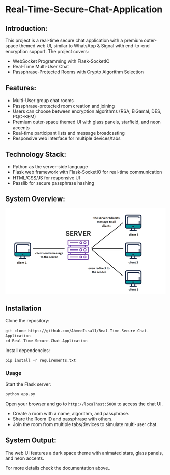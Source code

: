 # Real-Time-Secure-Chat-Application

## Introduction:
This project is a real-time secure chat application with a premium outer-space themed web UI, similar to WhatsApp & Signal with end-to-end encryption support. The project covers:
-	WebSocket Programming with Flask-SocketIO
-	Real-Time Multi-User Chat
-	Passphrase-Protected Rooms with Crypto Algorithm Selection

## Features:
-	Multi-User group chat rooms
-	Passphrase-protected room creation and joining
-	Users can choose between encryption algorithms (RSA, ElGamal, DES, PQC-KEM)
-	Premium outer-space themed UI with glass panels, starfield, and neon accents
-	Real-time participant lists and message broadcasting
-	Responsive web interface for multiple devices/tabs

## Technology Stack:
-	Python as the server-side language
-	Flask web framework with Flask-SocketIO for real-time communication
-	HTML/CSS/JS for responsive UI
-	Passlib for secure passphrase hashing

## System Overview:
![System Overview](https://github.com/AhmedIssa11/Real-Time-Secure-Chat-Application/blob/main/project_overview.png)

## Installation
Clone the repository:
```
git clone https://github.com/AhmedIssa11/Real-Time-Secure-Chat-Application
cd Real-Time-Secure-Chat-Application
```

Install dependencies:
```
pip install -r requirements.txt
```

### Usage
Start the Flask server:
```
python app.py
```

Open your browser and go to `http://localhost:5000` to access the chat UI.

- Create a room with a name, algorithm, and passphrase.
- Share the Room ID and passphrase with others.
- Join the room from multiple tabs/devices to simulate multi-user chat.

## System Output:
The web UI features a dark space theme with animated stars, glass panels, and neon accents.

For more details check the documentation above..



